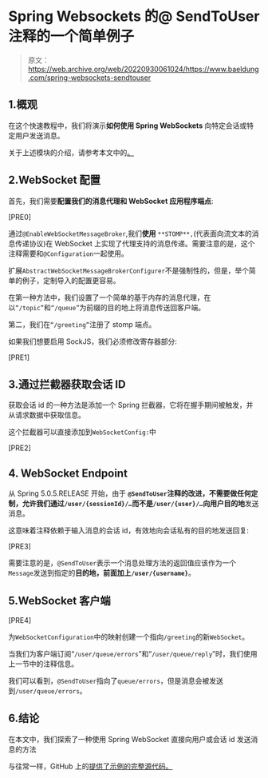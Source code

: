 # Spring Websockets 的@ SendToUser 注释的一个简单例子

> 原文：<https://web.archive.org/web/20220930061024/https://www.baeldung.com/spring-websockets-sendtouser>

## 1.概观

在这个快速教程中，我们将演示**如何使用 Spring WebSockets** 向特定会话或特定用户发送消息。

关于上述模块的介绍，请参考本文中的[。](/web/20220625221721/https://www.baeldung.com/websockets-spring)

## 2.WebSocket 配置

首先，我们需要**配置我们的消息代理和 WebSocket 应用程序端点**:

[PRE0]

通过`@EnableWebSocketMessageBroker`,我们**使用** `**STOMP**,`(代表面向流文本的消息传递协议)在 WebSocket 上实现了代理支持的消息传递。需要注意的是，这个注释需要和`@Configuration`一起使用。

扩展`AbstractWebSocketMessageBrokerConfigurer`不是强制性的，但是，举个简单的例子，定制导入的配置更容易。

在第一种方法中，我们设置了一个简单的基于内存的消息代理，在以`“/topic”`和`“/queue”`为前缀的目的地上将消息传送回客户端。

第二，我们在`“/greeting”`注册了 stomp 端点。

如果我们想要启用 SockJS，我们必须修改寄存器部分:

[PRE1]

## 3.通过拦截器获取会话 ID

获取会话 id 的一种方法是添加一个 Spring 拦截器，它将在握手期间被触发，并从请求数据中获取信息。

这个拦截器可以直接添加到`WebSocketConfig:`中

[PRE2]

## 4\. WebSocket Endpoint

从 Spring 5.0.5.RELEASE 开始，由于 **`@SendToUser`注释的改进，不需要做任何定制，允许我们通过`/user/{sessionId}/…`而不是`/user/{user}/…`向用户目的地**发送消息。

这意味着注释依赖于输入消息的会话 id，有效地向会话私有的目的地发送回复:

[PRE3]

需要注意的是，`@SendToUser`表示一个消息处理方法的返回值应该作为一个`Message`发送到指定的**目的地，前面加上`/user/{username}`**。

## 5.WebSocket 客户端

[PRE4]

为`WebSocketConfiguration`中的映射创建一个指向`/greeting`的新`WebSocket`。

当我们为客户端订阅“`/user/queue/errors`”和“`/user/queue/reply`”时，我们使用上一节中的注释信息。

我们可以看到，`@SendToUser`指向了`queue/errors`，但是消息会被发送到`/user/queue/errors`。

## 6.结论

在本文中，我们探索了一种使用 Spring WebSocket 直接向用户或会话 id 发送消息的方法

与往常一样，GitHub 上的[提供了示例的完整源代码。](https://web.archive.org/web/20220625221721/https://github.com/eugenp/tutorials/tree/master/spring-websockets)
